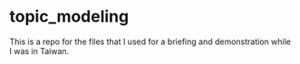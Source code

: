# topic_modeling

This is a repo for the files that I used for a briefing and demonstration while I was in Taiwan.
